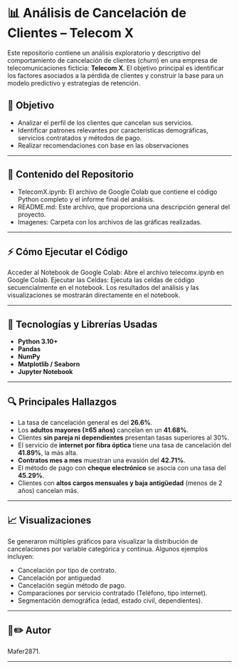 # 📊 Análisis de Cancelación de Clientes – Telecom X

Este repositorio contiene un análisis exploratorio y descriptivo del comportamiento de cancelación de clientes (*churn*) en una empresa de telecomunicaciones ficticia: **Telecom X**. El objetivo principal es identificar los factores asociados a la pérdida de clientes y construir la base para un modelo predictivo y estrategias de retención.


## 🎯 Objetivo

- Analizar el perfil de los clientes que cancelan sus servicios.
- Identificar patrones relevantes por características demográficas, servicios contratados y métodos de pago.
- Realizar recomendaciones con base en las observaciones
---

## 📁 Contenido del Repositorio 

- TelecomX.ipynb: El archivo de Google Colab que contiene el código Python completo y el informe final del análisis.
- README.md: Este archivo, que proporciona una descripción general del proyecto.
- Imagenes: Carpeta con los archivos de las gráficas realizadas.

---

## ⚡ Cómo Ejecutar el Código 
Acceder al Notebook de Google Colab: Abre el archivo telecomx.ipynb en Google Colab.
Ejecutar las Celdas: Ejecuta las celdas de código secuencialmente en el notebook. Los resultados del análisis y las visualizaciones se mostrarán directamente en el notebook.

---

## 🧪 Tecnologías y Librerías Usadas

- **Python 3.10+**
- **Pandas**
- **NumPy**
- **Matplotlib / Seaborn**
- **Jupyter Notebook**

---

## 🔍 Principales Hallazgos

- La tasa de cancelación general es del **26.6%**.
- Los **adultos mayores (≥65 años)** cancelan en un **41.68%**.
- Clientes **sin pareja ni dependientes** presentan tasas superiores al 30%.
- El servicio de **internet por fibra óptica** tiene una tasa de cancelación del **41.89%**, la más alta.
- **Contratos mes a mes** muestran una evasión del **42.71%**.
- El método de pago con **cheque electrónico** se asocia con una tasa del **45.29%**.
- Clientes con **altos cargos mensuales y baja antigüedad** (menos de 2 años) cancelan más.

---

## 📈 Visualizaciones

Se generaron múltiples gráficos para visualizar la distribución de cancelaciones por variable categórica y continua. Algunos ejemplos incluyen:

- Cancelación por tipo de contrato.
- Cancelación por antiguedad
- Cancelación según método de pago.
- Comparaciones por servicio contratado (Teléfono, tipo internet).
- Segmentación demográfica (edad, estado civil, dependientes).

---

## 📜✏️ Autor 
Mafer2871.

---
